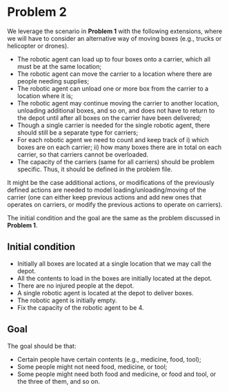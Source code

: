 # Problem 2

We leverage the scenario in **Problem 1** with the following extensions, where we will have to consider an alternative way of moving boxes (e.g., trucks or helicopter or drones).

- The robotic agent can load up to four boxes onto a carrier, which all must be at the same location;
- The robotic agent can move the carrier to a location where there are people needing supplies;
- The robotic agent can unload one or more box from the carrier to a location where it is;
- The robotic agent may continue moving the carrier to another location, unloading additional boxes, and so
on, and does not have to return to the depot until after all boxes on the carrier have been delivered;
- Though a single carrier is needed for the single robotic agent, there should still be a separate type for carriers;
- For each robotic agent we need to count and keep track of i) which boxes are on each carrier; ii) how many boxes there are in total on each carrier, so that carriers cannot be overloaded.
- The capacity of the carriers (same for all carriers) should be problem specific. Thus, it should be defined in the problem file.

It might be the case additional actions, or modifications of the previously defined actions are needed to model loading/unloading/moving of the carrier (one can either keep previous actions and add new ones that operates on carriers, or modify the previous actions to operate on carriers).

The initial condition and the goal are the same as the problem discussed in **Problem 1**.

## Initial condition
- Initially all boxes are located at a single location that we may call the depot.
- All the contents to load in the boxes are initially located at the depot.
- There are no injured people at the depot.
- A single robotic agent is located at the depot to deliver boxes.
- The robotic agent is initially empty.
- Fix the capacity of the robotic agent to be 4.

## Goal
The goal should be that:
- Certain people have certain contents (e.g., medicine, food, tool);
- Some people might not need food, medicine, or tool;
- Some people might need both food and medicine, or food and tool, or the three of them, and so on.